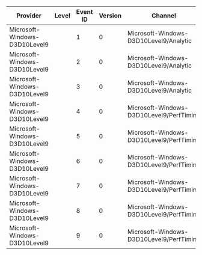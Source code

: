 Provider                       |  Level  |  Event ID  |  Version  |  Channel                                   |  Task                  |  Opcode   |  Keyword    |  Message
-------------------------------|---------|------------|-----------|--------------------------------------------|------------------------|-----------|-------------|---------
Microsoft-Windows-D3D10Level9  |         |  1         |  0        |  Microsoft-Windows-D3D10Level9/Analytic    |  UnderlyingResource    |  Start    |  Resources  |
Microsoft-Windows-D3D10Level9  |         |  2         |  0        |  Microsoft-Windows-D3D10Level9/Analytic    |  UnderlyingResource    |  Stop     |  Resources  |
Microsoft-Windows-D3D10Level9  |         |  3         |  0        |  Microsoft-Windows-D3D10Level9/Analytic    |  UnderlyingResource    |  DCStart  |  Resources  |
Microsoft-Windows-D3D10Level9  |         |  4         |  0        |  Microsoft-Windows-D3D10Level9/PerfTiming  |  UMD9CreateDevice      |  Start    |  Devices    |
Microsoft-Windows-D3D10Level9  |         |  5         |  0        |  Microsoft-Windows-D3D10Level9/PerfTiming  |  UMD9CreateDevice      |  Stop     |  Devices    |
Microsoft-Windows-D3D10Level9  |         |  6         |  0        |  Microsoft-Windows-D3D10Level9/PerfTiming  |  UMD9PostCreateDevice  |  Start    |  Devices    |
Microsoft-Windows-D3D10Level9  |         |  7         |  0        |  Microsoft-Windows-D3D10Level9/PerfTiming  |  UMD9PostCreateDevice  |  Stop     |  Devices    |
Microsoft-Windows-D3D10Level9  |         |  8         |  0        |  Microsoft-Windows-D3D10Level9/PerfTiming  |  UMD9ReOpenAdapter     |  Start    |  Devices    |
Microsoft-Windows-D3D10Level9  |         |  9         |  0        |  Microsoft-Windows-D3D10Level9/PerfTiming  |  UMD9ReOpenAdapter     |  Stop     |  Devices    |